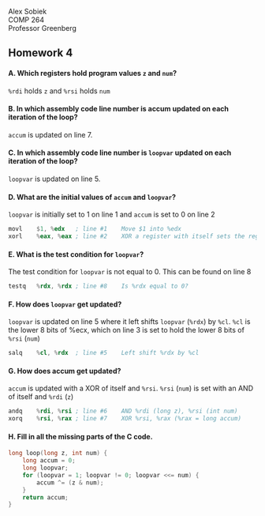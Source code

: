 Alex Sobiek<br>
COMP 264<br>
Professor Greenberg<br>

## Homework 4
#### A. Which registers hold program values `z` and `num`?
`%rdi` holds `z` and `%rsi` holds `num` 
#### B. In which assembly code line number is accum updated on each iteration of the loop?
`accum` is updated on line 7.
#### C. In which assembly code line number is `loopvar` updated on each iteration of the loop?
`loopvar` is updated on line 5.
#### D. What are the initial values of `accum` and `loopvar`?
`loopvar` is initially set to 1 on line 1 and `accum` is set to 0 on line 2
```asm
movl    $1, %edx   ; line #1    Move $1 into %edx
xorl    %eax, %eax ; line #2    XOR a register with itself sets the register to 0
```
#### E. What is the test condition for `loopvar`?
The test condition for `loopvar` is not equal to 0. This can be found on line 8
```asm
testq   %rdx, %rdx ; line #8    Is %rdx equal to 0?
```
#### F. How does `loopvar` get updated?
`loopvar` is updated on line 5 where it left shifts `loopvar` (`%rdx`) by `%cl`. `%cl` is
the lower 8 bits of %ecx, which on line 3 is set to hold the lower 8 bits of `%rsi` (`num`)
```asm
salq    %cl, %rdx  ; line #5    Left shift %rdx by %cl
```
#### G. How does accum get updated?
`accum` is updated with  a XOR of itself and `%rsi`. `%rsi` (`num`) is set with an AND of
itself and `%rdi` (`z`)
```asm
andq    %rdi, %rsi ; line #6    AND %rdi (long z), %rsi (int num)
xorq    %rsi, %rax ; line #7    XOR %rsi, %rax (%rax = long accum)
```
#### H. Fill in all the missing parts of the C code.
```c
long loop(long z, int num) {
    long accum = 0;
    long loopvar;
    for (loopvar = 1; loopvar != 0; loopvar <<= num) {
        accum ^= (z & num);
    }
    return accum;
}
```